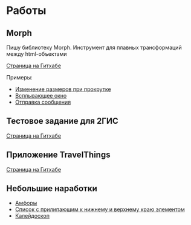 # Работы


## Morph

Пишу библиотеку Morph. Инструмент для плавных трансформаций между html-объектами

[Страница на Гитхабе](https://github.com/vtrushin/morphing)

Примеры:
- [Изменение размеров при прокрутке](https://rawgit.com/vtrushin/morphing/master/demo/1/index.html)
- [Всплывающее окно](https://rawgit.com/vtrushin/morphing/master/demo/2/index.html)
- [Отправка сообщения](https://rawgit.com/vtrushin/morphing/master/demo/3/index.html)



## Тестовое задание для 2ГИС

[Страница на Гитхабе](https://github.com/vtrushin/2gis-test)




## Приложение TravelThings

[Страница на Гитхабе](https://github.com/vtrushin/travel-things)


## Небольшие наработки
- [Амфоры](https://rawgit.com/vtrushin/examples/master/amphorae.html)
- [Список с прилипающим к нижнему и верхнему краю элементом](https://rawgit.com/vtrushin/examples/master/list-with-snap-item.html)
- [Калейдоскоп](https://rawgit.com/vtrushin/examples/master/kaleidoscope.html)
